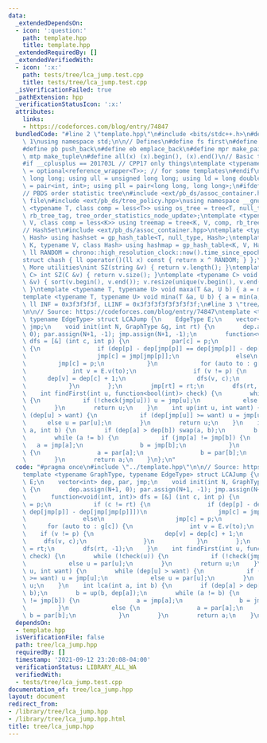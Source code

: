 ```yaml
---
data:
  _extendedDependsOn:
  - icon: ':question:'
    path: template.hpp
    title: template.hpp
  _extendedRequiredBy: []
  _extendedVerifiedWith:
  - icon: ':x:'
    path: tests/tree/lca_jump.test.cpp
    title: tests/tree/lca_jump.test.cpp
  _isVerificationFailed: true
  _pathExtension: hpp
  _verificationStatusIcon: ':x:'
  attributes:
    links:
    - https://codeforces.com/blog/entry/74847
  bundledCode: "#line 2 \"template.hpp\"\n#include <bits/stdc++.h>\n#define DEBUG\
    \ 1\nusing namespace std;\n\n// Defines\n#define fs first\n#define sn second\n\
    #define pb push_back\n#define eb emplace_back\n#define mpr make_pair\n#define\
    \ mtp make_tuple\n#define all(x) (x).begin(), (x).end()\n// Basic type definitions\n\
    #if __cplusplus == 201703L // CPP17 only things\ntemplate <typename T> using opt_ref\
    \ = optional<reference_wrapper<T>>; // for some templates\n#endif\nusing ll =\
    \ long long; using ull = unsigned long long; using ld = long double;\nusing pii\
    \ = pair<int, int>; using pll = pair<long long, long long>;\n#ifdef __GNUG__\n\
    // PBDS order statistic tree\n#include <ext/pb_ds/assoc_container.hpp> // Common\
    \ file\n#include <ext/pb_ds/tree_policy.hpp>\nusing namespace __gnu_pbds;\ntemplate\
    \ <typename T, class comp = less<T>> using os_tree = tree<T, null_type, comp,\
    \ rb_tree_tag, tree_order_statistics_node_update>;\ntemplate <typename K, typename\
    \ V, class comp = less<K>> using treemap = tree<K, V, comp, rb_tree_tag, tree_order_statistics_node_update>;\n\
    // HashSet\n#include <ext/pb_ds/assoc_container.hpp>\ntemplate <typename T, class\
    \ Hash> using hashset = gp_hash_table<T, null_type, Hash>;\ntemplate <typename\
    \ K, typename V, class Hash> using hashmap = gp_hash_table<K, V, Hash>;\nconst\
    \ ll RANDOM = chrono::high_resolution_clock::now().time_since_epoch().count();\n\
    struct chash { ll operator()(ll x) const { return x ^ RANDOM; } };\n#endif\n//\
    \ More utilities\nint SZ(string &v) { return v.length(); }\ntemplate <typename\
    \ C> int SZ(C &v) { return v.size(); }\ntemplate <typename C> void UNIQUE(vector<C>\
    \ &v) { sort(v.begin(), v.end()); v.resize(unique(v.begin(), v.end()) - v.begin());\
    \ }\ntemplate <typename T, typename U> void maxa(T &a, U b) { a = max(a, b); }\n\
    template <typename T, typename U> void mina(T &a, U b) { a = min(a, b); }\nconst\
    \ ll INF = 0x3f3f3f3f, LLINF = 0x3f3f3f3f3f3f3f3f;\n#line 3 \"tree/lca_jump.hpp\"\
    \n\n// Source: https://codeforces.com/blog/entry/74847\ntemplate <typename GraphType,\
    \ typename EdgeType> struct LCAJump {\n    EdgeType E;\n    vector<int> dep, par,\
    \ jmp;\n    void init(int N, GraphType &g, int rt) {\n        dep.assign(N+1,\
    \ 0); par.assign(N+1, -1); jmp.assign(N+1, -1);\n        function<void(int, int)>\
    \ dfs = [&] (int c, int p) {\n            par[c] = p;\n            if (c != rt)\
    \ {\n                if (dep[p] - dep[jmp[p]] == dep[jmp[p]] - dep[jmp[jmp[p]]])\n\
    \                    jmp[c] = jmp[jmp[p]];\n                else\n           \
    \         jmp[c] = p;\n            }\n            for (auto to : g[c]) {\n   \
    \             int v = E.v(to);\n                if (v != p) {\n              \
    \      dep[v] = dep[c] + 1;\n                    dfs(v, c);\n                }\n\
    \            }\n        };\n        jmp[rt] = rt;\n        dfs(rt, -1);\n    }\n\
    \    int findFirst(int u, function<bool(int)> check) {\n        while (!check(u))\
    \ {\n            if (!check(jmp[u])) u = jmp[u];\n            else u = par[u];\n\
    \        }\n        return u;\n    }\n    int up(int u, int want) {\n        while\
    \ (dep[u] > want) {\n            if (dep[jmp[u]] >= want) u = jmp[u];\n      \
    \      else u = par[u];\n        }\n        return u;\n    }\n    int lca(int\
    \ a, int b) {\n        if (dep[a] > dep[b]) swap(a, b);\n        b = up(b, dep[a]);\n\
    \        while (a != b) {\n            if (jmp[a] != jmp[b]) {\n             \
    \   a = jmp[a];\n                b = jmp[b];\n            }\n            else\
    \ {\n                a = par[a];\n                b = par[b];\n            }\n\
    \        }\n        return a;\n    }\n};\n"
  code: "#pragma once\n#include \"../template.hpp\"\n\n// Source: https://codeforces.com/blog/entry/74847\n\
    template <typename GraphType, typename EdgeType> struct LCAJump {\n    EdgeType\
    \ E;\n    vector<int> dep, par, jmp;\n    void init(int N, GraphType &g, int rt)\
    \ {\n        dep.assign(N+1, 0); par.assign(N+1, -1); jmp.assign(N+1, -1);\n \
    \       function<void(int, int)> dfs = [&] (int c, int p) {\n            par[c]\
    \ = p;\n            if (c != rt) {\n                if (dep[p] - dep[jmp[p]] ==\
    \ dep[jmp[p]] - dep[jmp[jmp[p]]])\n                    jmp[c] = jmp[jmp[p]];\n\
    \                else\n                    jmp[c] = p;\n            }\n      \
    \      for (auto to : g[c]) {\n                int v = E.v(to);\n            \
    \    if (v != p) {\n                    dep[v] = dep[c] + 1;\n               \
    \     dfs(v, c);\n                }\n            }\n        };\n        jmp[rt]\
    \ = rt;\n        dfs(rt, -1);\n    }\n    int findFirst(int u, function<bool(int)>\
    \ check) {\n        while (!check(u)) {\n            if (!check(jmp[u])) u = jmp[u];\n\
    \            else u = par[u];\n        }\n        return u;\n    }\n    int up(int\
    \ u, int want) {\n        while (dep[u] > want) {\n            if (dep[jmp[u]]\
    \ >= want) u = jmp[u];\n            else u = par[u];\n        }\n        return\
    \ u;\n    }\n    int lca(int a, int b) {\n        if (dep[a] > dep[b]) swap(a,\
    \ b);\n        b = up(b, dep[a]);\n        while (a != b) {\n            if (jmp[a]\
    \ != jmp[b]) {\n                a = jmp[a];\n                b = jmp[b];\n   \
    \         }\n            else {\n                a = par[a];\n               \
    \ b = par[b];\n            }\n        }\n        return a;\n    }\n};\n"
  dependsOn:
  - template.hpp
  isVerificationFile: false
  path: tree/lca_jump.hpp
  requiredBy: []
  timestamp: '2021-09-12 23:20:08-04:00'
  verificationStatus: LIBRARY_ALL_WA
  verifiedWith:
  - tests/tree/lca_jump.test.cpp
documentation_of: tree/lca_jump.hpp
layout: document
redirect_from:
- /library/tree/lca_jump.hpp
- /library/tree/lca_jump.hpp.html
title: tree/lca_jump.hpp
---
```

